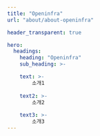 ```yaml
---
title: "Openinfra"
url: "about/about-openinfra"

header_transparent: true

hero:
  headings:
    heading: "Openinfra"
    sub_heading: >-

    text: >-
        소개1
    
    text2: >-
        소개2
        
    text3: >-
        소개3
---
```

